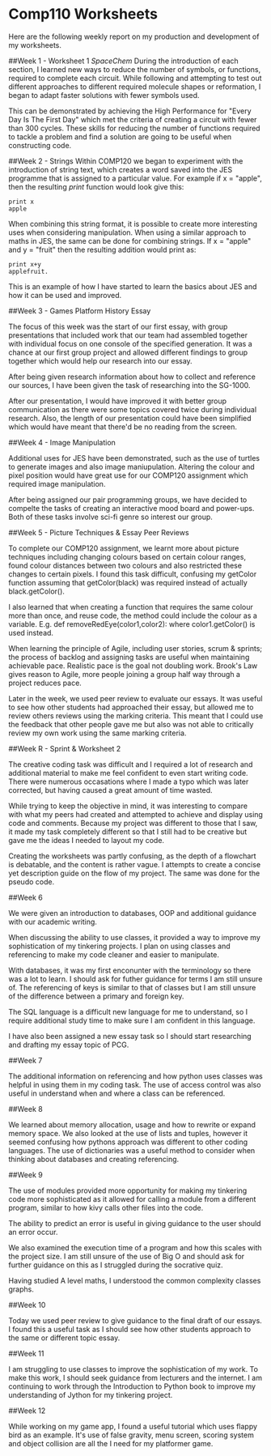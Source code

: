# Comp110 Worksheets
Here are the following weekly report on my production and development of my worksheets.

##Week 1 - Worksheet 1 _SpaceChem_
During the introduction of each section, I learned new ways to reduce the number of symbols, or functions, required to complete each circuit. While following and attempting to test out different approaches to different required molecule shapes or reformation, I began to adapt faster solutions with fewer symbols used.

This can be demonstrated by achieving the High Performance for "Every Day Is The First Day" which met the criteria of creating a circuit with fewer than 300 cycles. These skills for reducing the number of functions required to tackle a problem and find a solution are going to be useful when constructing code.

##Week 2 - Strings
Within COMP120 we began to experiment with the introduction of string text, which creates a word saved into the JES programme that is assigned to a particular value. For example if x = "apple", then the resulting _print_ function would look give this: 
```
print x  
apple
```
When combining this string format, it is possible to create more interesting uses when considering manipulation. When using a similar approach to maths in JES, the same can be done for combining strings. If x = "apple" and y = "fruit" then the resulting addition would print as:
```
print x+y  
applefruit.
```
This is an example of how I have started to learn the basics about JES and how it can be used and improved.

##Week 3 - Games Platform History Essay

The focus of this week was the start of our first essay, with group presentations that included work that our team had assembled together with individual focus on one console of the specified generation. It was a chance at our first group project and allowed different findings to group together which would help our research into our essay.

After being given research information about how to collect and reference our sources, I have been given the task of researching into the SG-1000.

After our presentation, I would have improved it with better group communication as there were some topics covered twice during individual research. Also, the length of our presentation could have been simplified which would have meant that there'd be no reading from the screen.

##Week 4 - Image Manipulation

Additional uses for JES have been demonstrated, such as the use of turtles to generate images and also image maniupulation. Altering the colour and pixel position would have great use for our COMP120 assignment which required image manipulation.

After being assigned our pair programming groups, we have decided to compelte the tasks of creating an interactive mood board and power-ups. Both of these tasks involve sci-fi genre so interest our group.

##Week 5 - Picture Techniques & Essay Peer Reviews

To complete our COMP120 assignment, we learnt more about picture techniques including changing colours based on certain colour ranges, found colour distances between two colours and also restricted these changes to certain pixels. I found this task difficult, confusing my getColor function assuming that getColor(black) was required instead of actually black.getColor().

I also learned that when creating a function that requires the same colour more than once, and reuse code, the method could include the colour as a variable. E.g. def removeRedEye(color1,color2): where color1.getColor() is used instead.

When learning the principle of Agile, including user stories, scrum & sprints; the process of backlog and assigning tasks are useful when maintaining achievable pace. Realistic pace is the goal not doubling work. Brook's Law gives reason to Agile, more people joining a group half way through a project reduces pace.

Later in the week, we used peer review to evaluate our essays. It was useful to see how other students had approached their essay, but allowed me to review others reviews using the marking criteria. This meant that I could use the feedback that other people gave me but also was not able to critically review my own work using the same marking criteria.

##Week R - Sprint & Worksheet 2

The creative coding task was difficult and I required a lot of research and additional material to make me feel confident to even start writing code. There were numerous occasations where I made a typo which was later corrected, but having caused a great amount of time wasted.

While trying to keep the objective in mind, it was interesting to compare with what my peers had created and attempted to achieve and display using code and comments. Because my project was different to those that I saw, it made my task completely different so that I still had to be creative but gave me the ideas I needed to layout my code.

Creating the worksheets was partly confusing, as the depth of a flowchart is debatable, and the content is rather vague. I attempts to create a concise yet description guide on the flow of my project. The same was done for the pseudo code.

##Week 6

We were given an introduction to databases, OOP and additional guidance with our academic writing.

When discussing the ability to use classes, it provided a way to improve my sophistication of my tinkering projects. I plan on using classes and referencing to make my code cleaner and easier to manipulate.

With databases, it was my first enconunter with the terminology so there was a lot to learn. I should ask for futher guidance for terms I am still unsure of. The referencing of keys is similar to that of classes but I am still unsure of the difference between a primary and foreign key.

The SQL language is a difficult new language for me to understand, so I require additional study time to make sure I am confident in this language.

I have also been assigned a new essay task so I should start researching and drafting my essay topic of PCG.

##Week 7

The additional information on referencing and how python uses classes was helpful in using them in my coding task. The use of access control was also useful in understand when and where a class can be referenced.

##Week 8

We learned about memory allocation, usage and how to rewrite or expand memory space. We also looked at the use of lists and tuples, however it seemed confusing how pythons approach was different to other coding languages. The use of dictionaries was a useful method to consider when thinking about databases and creating referencing.

##Week 9

The use of modules provided more opportunity for making my tinkering code more sophisticated as it allowed for calling a module from a different program, similar to how kivy calls other files into the code.

The ability to predict an error is useful in giving guidance to the user should an error occur.

We also examined the execution time of a program and how this scales with the project size. I am still unsure of the use of Big O and should ask for further guidance on this as I struggled during the socrative quiz.

Having studied A level maths, I understood the common complexity classes graphs.

##Week 10

Today we used peer review to give guidance to the final draft of our essays. I found this a useful task as I should see how other students approach to the same or different topic essay.

##Week 11

I am struggling to use classes to improve the sophistication of my work. To make this work, I should seek guidance from lecturers and the internet. I am continuing to work through the Introduction to Python book to improve my understanding of Jython for my tinkering project.

##Week 12

While working on my game app, I found a useful tutorial which uses flappy bird as an example. It's use of false gravity, menu screen, scoring system and object collision are all the I need for my platformer game.
